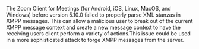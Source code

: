 The Zoom Client for Meetings (for Android, iOS, Linux, MacOS, and Windows) before version 5.10.0 failed to properly parse XML stanzas in XMPP messages. This can allow a malicious user to break out of the current XMPP message context and create a new message context to have the receiving users client perform a variety of actions.This issue could be used in a more sophisticated attack to forge XMPP messages from the server.